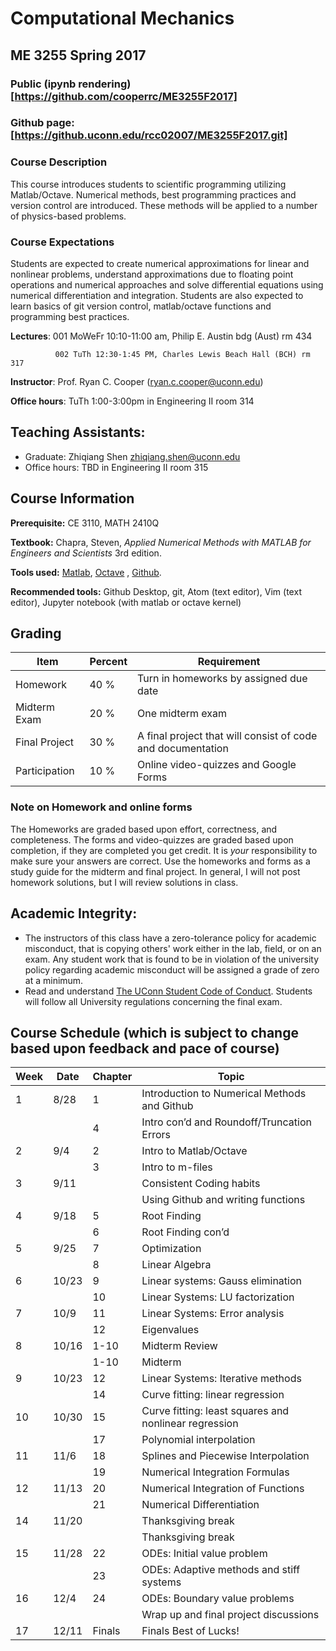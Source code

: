 # Computational Mechanics
## ME 3255 Spring 2017
### Public (ipynb rendering)[https://github.com/cooperrc/ME3255F2017]
### Github page: [https://github.uconn.edu/rcc02007/ME3255F2017.git]

### Course Description
This course introduces students to scientific programming utilizing Matlab/Octave.
Numerical methods, best programming practices and version control are introduced. These
methods will be applied to a number of physics-based problems.

### Course Expectations
Students are expected to create numerical approximations for linear and nonlinear
problems, understand approximations due to floating point operations and numerical
approaches and solve differential equations using numerical differentiation and
integration. Students are also expected to learn basics of git version control,
matlab/octave functions and programming best practices. 


**Lectures**: 001 MoWeFr 10:10-11:00 am, Philip E. Austin bdg (Aust) rm 434

              002 TuTh 12:30-1:45 PM, Charles Lewis Beach Hall (BCH) rm 317

**Instructor**: Prof. Ryan C. Cooper (ryan.c.cooper@uconn.edu)

**Office hours**: TuTh 1:00-3:00pm in Engineering II room 314

## Teaching Assistants:
- Graduate: Zhiqiang Shen <zhiqiang.shen@uconn.edu>
- Office hours: TBD in Engineering II room 315

## Course Information
**Prerequisite:** CE 3110, MATH 2410Q 

**Textbook:** Chapra, Steven, *Applied Numerical Methods with MATLAB for Engineers and
Scientists* 3rd edition. 

**Tools used:** [Matlab](https://www.mathworks.com/products/matlab.html), 
[Octave](https://www.gnu.org/software/octave/) , [Github](https://github.com). 

**Recommended tools:** Github Desktop, git, Atom (text editor), Vim (text editor), 
Jupyter notebook (with matlab or octave kernel) 

## Grading
| Item | Percent | Requirement |
|---------|---|---------------------------|
| Homework | 40 % | Turn in homeworks by assigned due date|
| Midterm Exam | 20 % | One midterm exam |
| Final Project | 30 % | A final project that will consist of code and documentation |
| Participation | 10 % | Online video-quizzes and Google Forms |

### Note on Homework and online forms

The Homeworks are graded based upon effort, correctness, and completeness. The forms and
video-quizzes are graded based upon completion, if they are completed you get credit. It
is *your* responsibility to make sure your answers are correct. Use the homeworks and
forms as a study guide for the midterm and final project. In general, I will not post
homework solutions, but I will review solutions in class.


## Academic Integrity: 
- The instructors of this class have a zero-tolerance policy for academic misconduct, that
  is copying others' work either in the lab, field, or on an exam.  Any student work that
  is found to be in violation of the university policy regarding academic misconduct
   will be assigned a grade of zero at a
  minimum.
- Read and understand [The UConn Student Code of
  Conduct](http://www.community.uconn.edu/student_code.html "The Student Code for Academic
  Integrity"). Students will follow all University regulations concerning the final exam.

## Course Schedule (which is subject to change based upon feedback and pace of course)
| Week | Date |Chapter| Topic |
|---|---|---|---|
|1|8/28|1|Introduction to Numerical Methods and Github|
|   ||4|Intro con’d and Roundoff/Truncation Errors|
|2|9/4|2|Intro to Matlab/Octave| 
|   ||3|Intro to m-files|
|3|9/11||Consistent Coding habits|
|   |||Using Github and writing functions| 
|4|9/18|5|Root Finding|      
|   ||6|Root Finding con’d|      
|5|9/25|7| Optimization |
|   ||8|Linear Algebra|
|6|10/23|9|Linear systems: Gauss elimination|
|   ||10|Linear Systems: LU factorization|
|7|10/9|11|Linear Systems: Error analysis|
|   ||12|Eigenvalues|
|8|10/16|1-10 |Midterm Review|
|   ||1-10|Midterm|
|9|10/23|12|Linear Systems: Iterative methods|
|   ||14|Curve fitting: linear regression|
|10|10/30|15|Curve fitting: least squares and nonlinear regression|
|   ||17|Polynomial interpolation|
|11|11/6|18|Splines and Piecewise Interpolation|
|   ||19|Numerical Integration Formulas|
|12|11/13|20|Numerical Integration of Functions|
|   ||21|Numerical Differentiation|
|14|11/20||Thanksgiving break|
|   |||Thanksgiving break|
|15|11/28|22|ODEs: Initial value problem|
|   ||23|ODEs: Adaptive methods and stiff systems|
|16|12/4|24|ODEs: Boundary value problems|
|   |||Wrap up and final project discussions|
|17|12/11|Finals| Finals Best of Lucks!|

